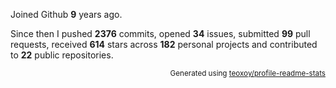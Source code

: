 Joined Github **9** years ago.

Since then I pushed **2376** commits, opened **34** issues, submitted **99** pull requests, received **614** stars across **182** personal projects and contributed to **22** public repositories.

<p align="right"><sub>Generated using <a href="https://github.com/marketplace/actions/profile-readme-stats">teoxoy/profile-readme-stats</a></sub></p>
